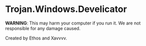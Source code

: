 # Trojan.Windows.Develicator
**WARNING**:
This may harm your computer if you run it. We are not responsible for any damage caused.

Created by Ethos and Xavvvv.

